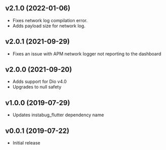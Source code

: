 ## v2.1.0 (2022-01-06)

* Fixes network log compilation error.
* Adds payload size for network log.

## v2.0.1 (2021-09-29)

* Fixes an issue with APM network logger not reporting to the dashboard

## v2.0.0 (2021-09-20)

* Adds support for Dio v4.0
* Upgrades to null safety

## v1.0.0 (2019-07-29)

* Updates instabug_flutter dependency name

## v0.0.1 (2019-07-22)

* Initial release
